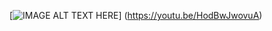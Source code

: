 [![IMAGE ALT TEXT HERE](http://postfiles7.naver.net/20150530_262/ioio9961_1432982428337zJr1P_JPEG/%B0%E6%B1%E2%BB%E7%C1%F85.jpg?type=w3)]
(https://youtu.be/HodBwJwovuA)
